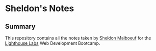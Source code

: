 # Sheldon's Notes

## Summary

This repository contains all the notes taken by [Sheldon Malboeuf](https://github.com/smalboeuf) for the [Lighthouse Labs](https://www.lighthouselabs.ca/?gclid=Cj0KCQiApt_xBRDxARIsAAMUMu-oN9-dUfAZxc30gxmXTj144emZsqu7Xycpv1II7UKePFfhi2pK7PoaAqImEALw_wcB) Web Development Bootcamp.

